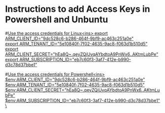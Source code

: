 # Instructions to add Access Keys in Powershell and Unbuntu

#<ins>Use the access credentials for Linux<ins\>
export ARM_CLIENT_ID="9dc528c6-b286-464f-9bf9-ac463c251a0e" \
export ARM_TENANT_ID="5e10840f-7f02-4635-9ac8-f063d1b510d5" \
export ARM_CLIENT_SECRET="hEa8Q~.qeyZQiUvqAYbdtoA9PnWx6..AKtmLubPe" \
export ARM_SUBSCRIPTION_ID="eb7c60f3-3af7-412e-b990-d3c78d37bbe1"

#<ins>Use the access credentials for Powershell<ins\>
$env:ARM_CLIENT_ID="9dc528c6-b286-464f-9bf9-ac463c251a0e"
$env:ARM_TENANT_ID="5e10840f-7f02-4635-9ac8-f063d1b510d5" \
$env:ARM_CLIENT_SECRET="hEa8Q~.qeyZQiUvqAYbdtoA9PnWx6..AKtmLubPe" \
$env:ARM_SUBSCRIPTION_ID="eb7c60f3-3af7-412e-b990-d3c78d37bbe1" \
